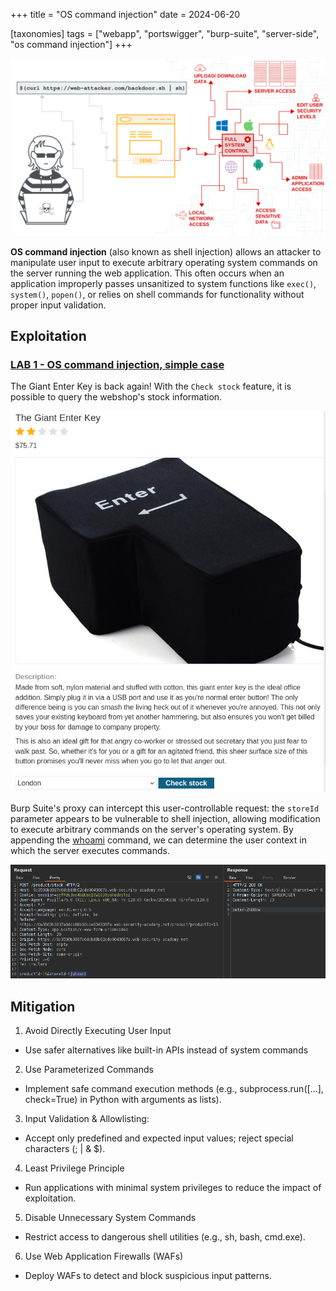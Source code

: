 +++
title = "OS command injection"
date = 2024-06-20

[taxonomies]
tags = ["webapp", "portswigger", "burp-suite", "server-side", "os command injection"]
+++

![os-command-injection](/pictures/articles/portswigger/os-command-injection/os-command-injection.svg)

**OS command injection** (also known as shell injection) allows an attacker to
manipulate user input to execute arbitrary operating system commands on the
server running the web application. This often occurs when an application
improperly passes unsanitized to system functions like `exec()`, `system()`,
`popen()`, or relies on shell commands for functionality
without proper input validation.

<!-- more -->

## Exploitation

<!-- LAB 1 {{{-->
### [LAB 1 - OS command injection, simple case](https://portswigger.net/web-security/learning-paths/server-side-vulnerabilities-apprentice/os-command-injection-apprentice/os-command-injection/lab-simple)

The Giant Enter Key is back again! With the `Check stock` feature,
it is possible to query the webshop's stock information.

![os-command-injection](/pictures/articles/portswigger/os-command-injection/lab-1-1.png)

Burp Suite's proxy can intercept this user-controllable request:
the `storeId` parameter appears to be vulnerable to shell injection,
allowing modification to execute arbitrary commands on the server's
operating system. By appending the
[whoami](https://en.wikipedia.org/wiki/Whoami) command, we can determine
the user context in which the server executes commands.

![os-command-injection](/pictures/articles/portswigger/os-command-injection/lab-1-2.png)
<!-- }}} -->

<!-- Mitigation {{{-->
## Mitigation

1. Avoid Directly Executing User Input
- Use safer alternatives like built-in APIs instead of system commands

2. Use Parameterized Commands
- Implement safe command execution methods (e.g., subprocess.run([...], check=True)
  in Python with arguments as lists).

3. Input Validation & Allowlisting:
- Accept only predefined and expected input values;
  reject special characters (; | & $).

4. Least Privilege Principle
- Run applications with minimal system privileges to reduce the impact of exploitation.

5. Disable Unnecessary System Commands
- Restrict access to dangerous shell utilities (e.g., sh, bash, cmd.exe).

6. Use Web Application Firewalls (WAFs)
- Deploy WAFs to detect and block suspicious input patterns.
<!-- }}} -->
